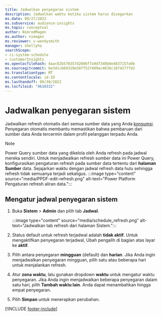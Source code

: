 ```yaml
---
title: Jadwalkan penyegaran sistem
description: Jadwalkan waktu ketika sistem harus disegarkan
ms.date: 09/27/2022
ms.subservice: audience-insights
ms.topic: conceptual
author: NimrodMagen
ms.author: nimagen
ms.reviewer: v-wendysmith
manager: shellyha
searchScope:
- ci-system-schedule
- customerInsights
ms.openlocfilehash: 4aac02b570357d2086f7a9d7340b0e4837157a0b
ms.sourcegitcommit: be341cb69329e507f527409ac4636c18742777d2
ms.translationtype: MT
ms.contentlocale: id-ID
ms.lasthandoff: 09/30/2022
ms.locfileid: "9610332"
---
```

# <a name="schedule-system-refresh"></a>Jadwalkan penyegaran sistem

Jadwalkan refresh otomatis dari semua sumber data yang Anda [konsumsi](data-sources.md). Penyegaran otomatis membantu memastikan bahwa pembaruan dari sumber data Anda tercermin dalam profil pelanggan terpadu Anda.

> [!NOTE]
> Power Query sumber data yang dikelola oleh Anda refresh pada jadwal mereka sendiri. Untuk menjadwalkan refresh sumber data ini Power Query, konfigurasikan pengaturan refresh pada sumber data tertentu dari **halaman Sumber** data. Sejajarkan waktu dengan jadwal refresh data hulu sehingga refresh tidak semuanya terjadi sekaligus.
> :::image type="content" source="media/PPDF-edit-refresh.png" alt-text="Power Platform Pengaturan refresh aliran data.":::

## <a name="set-system-refresh-schedule"></a>Mengatur jadwal penyegaran sistem

1. Buka **Sistem** > **Admin** dan pilih tab **Jadwal**.

   :::image type="content" source="media/schedule_refresh.png" alt-text="Jadwalkan tab refresh dari halaman Sistem.":::

1. Status default untuk refresh terjadwal adalah **tidak aktif**. Untuk mengaktifkan penyegaran terjadwal, Ubah pengalih di bagian atas layar ke **aktif**.

1. Pilih antara penyegaran **mingguan** (default) dan **harian**. Jika Anda ingin menjadwalkan penyegaran mingguan, pilih satu atau beberapa hari untuk menjalankan refresh.

1. Atur **zona waktu**, lalu gunakan dropdown **waktu** untuk mengatur waktu penyegaran. Jika Anda ingin menjadwalkan beberapa penyegaran dalam satu hari, pilih **Tambah waktu lain**. Anda dapat menambahkan hingga empat penyegaran.

1. Pilih **Simpan** untuk menerapkan perubahan.

[!INCLUDE [footer-include](includes/footer-banner.md)]
